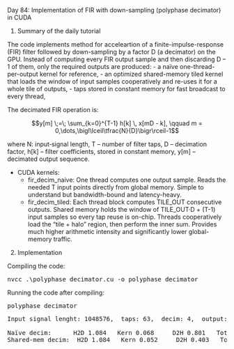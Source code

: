Day 84: Implementation of FIR with down-sampling (polyphase decimator) in CUDA

1) Summary of the daily tutorial

The code implements method for acceleartion of a finite-impulse-response (FIR) filter followed by down-sampling by a factor D (a decimator) on the GPU. Instead of computing every FIR output sample and then discarding D – 1 of them, only the required outputs are produced:
	- a naïve one-thread-per-output kernel for reference,
	- an optimized shared-memory tiled kernel that loads the window of input samples cooperatively and re-uses it for a whole tile of outputs,
	- taps stored in constant memory for fast broadcast to every thread,
	
The decimated FIR operation is:

```math
y[m] \;=\; \sum_{k=0}^{T-1} h[k] \, x[mD - k],
\qquad m = 0,\dots,\bigl\lceil\tfrac{N}{D}\bigr\rceil-1
```

where N: input‐signal length, T – number of filter taps, D – decimation factor, h[k] – filter coefficients, stored in constant memory, y[m] – decimated output sequence.

- CUDA kernels:
	- fir_decim_naive: One thread computes one output sample. Reads the needed T input points directly from global memory. Simple to understand but bandwidth-bound and latency-heavy.
	- fir_decim_tiled: Each thread block computes TILE_OUT consecutive outputs. Shared memory holds the window of TILE_OUT·D + (T-1) input samples so every tap reuse is on-chip. Threads cooperatively load the “tile + halo” region, then perform the inner sum. Provides much higher arithmetic intensity and significantly lower global-memory traffic.

2) Implementation

Compiling the code:

<pre>nvcc .\polyphase_decimator.cu -o polyphase_decimator</pre>

Running the code after compiling:

<pre>polyphase_decimator</pre>

<pre>Input signal lenght: 1048576,  taps: 63,  decim: 4,  output: 262144

Naïve decim:      H2D 1.084   Kern 0.068     D2H 0.801   Total 1.952 ms
Shared-mem decim:  H2D 1.084   Kern 0.052     D2H 0.403   Total 1.539 ms</pre>